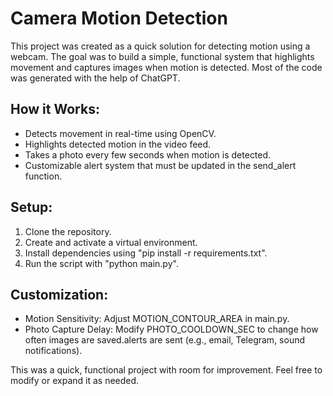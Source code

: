 # Camera Motion Detection

This project was created as a quick solution for detecting motion using a webcam. The goal was to build a simple, functional system that highlights movement and captures images when motion is detected. Most of the code was generated with the help of ChatGPT.

## How it Works:
- Detects movement in real-time using OpenCV.
- Highlights detected motion in the video feed.
- Takes a photo every few seconds when motion is detected.
- Customizable alert system that must be updated in the send_alert function.

## Setup:
1. Clone the repository.
2. Create and activate a virtual environment.
3. Install dependencies using "pip install -r requirements.txt".
4. Run the script with "python main.py".

## Customization:
- Motion Sensitivity: Adjust MOTION_CONTOUR_AREA in main.py.
- Photo Capture Delay: Modify PHOTO_COOLDOWN_SEC to change how often images are saved.alerts are sent (e.g., email, Telegram, sound notifications).

This was a quick, functional project with room for improvement. Feel free to modify or expand it as needed.

